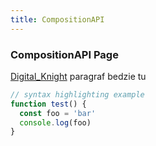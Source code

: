 ```yaml
---
title: CompositionAPI
---
```


<div class="text-center">
  <!-- You can use Vue components inside markdown -->
  <div class="text-4xl -mb-6 m-auto" />
  <h3 class='p-8 text-green-500'>CompositionAPI Page</h3>
</div>

[Digital_Knight](https://github.com) paragraf bedzie tu 


```js
// syntax highlighting example
function test() {
  const foo = 'bar'
  console.log(foo)
}
```
